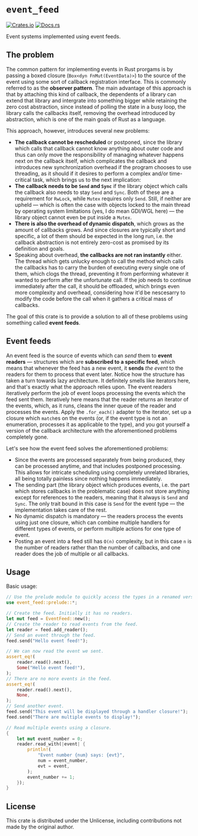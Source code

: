 # `event_feed`
[![Crates.io](https://img.shields.io/crates/v/event_feed)](https://crates.io/crates/event_feed "event_feed on Crates.io")
[![Docs.rs](https://img.shields.io/badge/documentation-docs.rs-informational)](https://docs.rs/event_feed "event_feed on Docs.rs")

Event systems implemented using event feeds.

## The problem
The common pattern for implementing events in Rust prorgams is by passing a boxed closure (`Box<dyn FnMut(EventData)>`) to the source of the event using some sort of callback registration interface. This is commonly referred to as the **observer pattern**. The main advantage of this approach is that by attaching this kind of callback, the dependents of a library can extend that library and intergrate into something bigger while retaining the zero cost abstraction, since instead of polling the state in a busy loop, the library calls the callbacks itself, removing the overhead introduced by abstraction, which is one of the main goals of Rust as a language.

This approach, however, introduces several new problems:
- **The callback cannot be rescheduled** or postponed, since the library which calls that callback cannot know anything about outer code and thus can only move the responsibility of managing whatever happens next on the callback itself, which complicates the callback and introduces new synchronization overhead if the program chooses to use threading, as it should if it desires to perform a complex and/or time-critical task, which brings us to the next implication:
- **The callback needs to be `Send` and `Sync`** if the library object which calls the callback also needs to stay `Send` and `Sync`. Both of these are a requirement for `RwLock`, while `Mutex` requires only `Send`. Still, if neither are upheld — which is often the case with objects locked to the main thread by operating system limitations (yes, I do mean GDI/WGL here) — the library object cannot even be put inside a `Mutex`.
- **There is also the overhead of dynamic dispatch**, which grows as the amount of callbacks grows. And since closures are typically short and specific, a lot of them should be expected in the long run, i.e. the callback abstraction is not entirely zero-cost as promised by its definition and goals.
- Speaking about overhead, **the callbacks are not ran instantly** either. The thread which gets unlucky enough to call the method which calls the callbacks has to carry the burden of executing every single one of them, which clogs the thread, preventing it from performing whatever it wanted to perform after the unfortunate call. If the job needs to continue immediately after the call, it should be offloaded, which brings even more complexity and overhead, considering how it'd be nescesarry to modify the code before the call when it gathers a critical mass of callbacks.

The goal of this crate is to provide a solution to all of these problems using something called **event feeds**.

## Event feeds
An event feed is the source of events which can *send* them to **event readers** — structures which are **subscribed to a specific feed**, which means that whenever the feed has a new event, it **sends** *the event* to the readers for them to process that event later. Notice how the structure has taken a turn towards lazy architecture. It definitely smells like iterators here, and that's exactly what the approach relies upon. The event readers iteratively perform the job of event loops processing the events which the feed sent them. Iteratively here means that the reader returns an iterator of the events, which, as it runs, cleans the inner queue of the reader and processes the events. Apply the `.for_each()` adapter to the iterator, set up a closure which `match`es on the events (or, if the event type is not an enumeration, processes it as applicable to the type), and you got yourself a version of the callback architecture with the aforementioned problems completely gone.

Let's see how the event feed solves the aforementioned problems:
- Since the events are processed separately from being produced, they can be processed anytime, and that includes postponed processing. This allows for intricate scheduling using completely unrelated libraries, all being totally painless since nothing happens immediately.
- The sending part (the library object which produces events, i.e. the part which stores callbacks in the problematic case) does not store anything except for references to the readers, meaning that it always is `Send` and `Sync`. The only trait bound in this case is `Send` for the event type — the implementation takes care of the rest.
- No dynamic dispatch is mandatory — the readers process the events using just one closure, which can combine multiple handlers for different types of events, or perform multiple actions for one type of event.
- Posting an event into a feed still has `O(n)` complexity, but in this case `n` is the number of readers rather than the number of callbacks, and one reader does the job of multiple or all callbacks.

## Usage
Basic usage:
```rust
// Use the prelude module to quickly access the types in a renamed version which avoids name collisions.
use event_feed::prelude::*;

// Create the feed. Initially it has no readers.
let mut feed = EventFeed::new();
// Create the reader to read events from the feed.
let reader = feed.add_reader();
// Send an event through the feed.
feed.send("Hello event feed!");

// We can now read the event we sent.
assert_eq!(
    reader.read().next(),
    Some("Hello event feed!"),
);
// There are no more events in the feed.
assert_eq!(
    reader.read().next(),
    None,
);
// Send another event.
feed.send("This event will be displayed through a handler closure!");
feed.send("There are multiple events to display!");

// Read multiple events using a closure.
{
    let mut event_number = 0;
    reader.read_with(|event| {
        println!(
            "Event number {num} says: {evt}",
            num = event_number,
            evt = event,
        );
        event_number += 1;
    });
}
```

## License
This crate is distributed under the Unlicense, including contributions not made by the original author.
